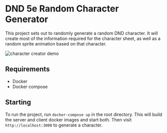 # DND 5e Random Character Generator

This project sets out to randomly generate a random DND character. It will create most of the information 
required for the character sheet, as well as a random sprite animation based on that character.

![character creator demo](https://nolanprice.com/img/character-creator.gif)

## Requirements

- Docker
- Docker compose

## Starting

To run the project, run `docker-compose up` in the root directory. This will build the server and client
docker images and start both. Then visit `http://localhost:3000` to generate a character.

